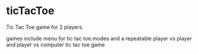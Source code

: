 # ticTacToe
Tic Tac Toe game for 2 players.

games include menu for tic tac toe modes and a repeatable player vs player and player vs computer tic tac toe game
